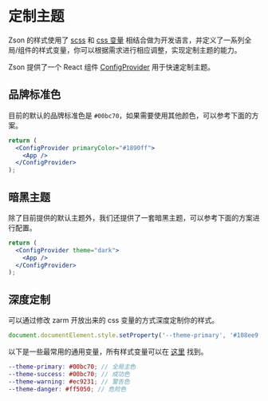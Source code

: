 # 定制主题

Zson 的样式使用了 [scss](https://sass-lang.com) 和 [css 变量](https://www.w3.org/Style/CSS/) 相结合做为开发语言，并定义了一系列全局/组件的样式变量，你可以根据需求进行相应调整，实现定制主题的能力。

Zson 提供了一个 React 组件 [ConfigProvider](#/components/config-provider) 用于快速定制主题。

## 品牌标准色

目前的默认的品牌标准色是 `#00bc70`，如果需要使用其他颜色，可以参考下面的方案。

```jsx
return (
  <ConfigProvider primaryColor="#1890ff">
    <App />
  </ConfigProvider>
);
```

## 暗黑主题

除了目前提供的默认主题外，我们还提供了一套暗黑主题，可以参考下面的方案进行配置。

```jsx
return (
  <ConfigProvider theme="dark">
    <App />
  </ConfigProvider>
);
```

## 深度定制

可以通过修改 zarm 开放出来的 css 变量的方式深度定制你的样式。

```js
document.documentElement.style.setProperty('--theme-primary', '#108ee9');
```

以下是一些最常用的通用变量，所有样式变量可以在 [这里](https://github.com/ZhongAnTech/zarm/blob/master/packages/zarm/src/style/themes/default.scss) 找到。

```scss
--theme-primary: #00bc70; // 全局主色
--theme-success: #00bc70; // 成功色
--theme-warning: #ec9231; // 警告色
--theme-danger: #ff5050; // 危险色
```

